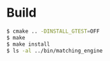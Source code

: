
# Build
```bash
$ cmake .. -DINSTALL_GTEST=OFF  
$ make   
$ make install   
$ ls -al ../bin/matching_engine
```
